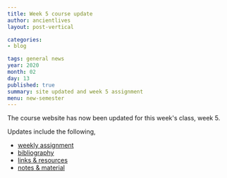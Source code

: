 ```yaml
---
title: Week 5 course update
author: ancientlives
layout: post-vertical

categories:
- blog

tags: general news
year: 2020
month: 02
day: 13
published: true
summary: site updated and week 5 assignment
menu: new-semester
---
```


The course website has now been updated for this week's class, week 5.

Updates include the following,

* [weekly assignment](/weekly_assignment)
* [bibliography](/bibliography)
* [links & resources](/links)
* [notes & material](/notes)
